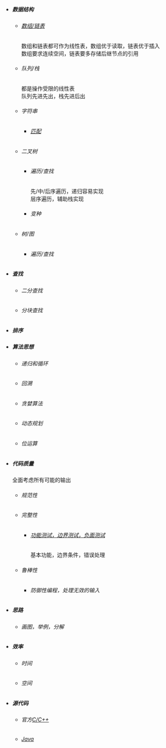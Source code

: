 * ##### 数据结构

  * ###### [数组/链表](https://www.cnblogs.com/xiaoyouPrince/p/8043798.html)

    数组和链表都可作为线性表，数组优于读取，链表优于插入  
    数组要求连续空间，链表要多存储后继节点的引用

  * ###### 队列/栈

    都是操作受限的线性表  
    队列先进先出，栈先进后出

  * ###### 字符串

    * ###### [匹配](https://blog.csdn.net/u011467044/article/details/55008649)
  * ###### 二叉树

    * ###### 遍历/查找

      先/中/后序遍历，递归容易实现  
      层序遍历，辅助栈实现

    * ###### 变种
  * ###### 树/图

    * ###### 遍历/查找
* ##### 查找

  * ###### 二分查找
  * ###### 分块查找
* ##### 排序
* ##### 算法思想

  * ###### 递归和循环
  * ###### 回溯
  * ###### 贪婪算法
  * ###### 动态规划
  * ###### 位运算
* ##### 代码质量

  全面考虑所有可能的输出

  * ###### 规范性
  * ###### 完整性

    * ###### [功能测试，边界测试，负面测试](#)

      基本功能，边界条件，错误处理
  * ###### 鲁棒性

    * ###### 防御性编程，处理无效的输入

* ##### 思路

  * ###### 画图，举例，分解
* ##### 效率

  * ###### 时间
  * ###### 空间
* ##### 源代码

  * ###### 官方[C/C++](https://github.com/zhedahht/CodingInterviewChinese2)
  * ###### [Java](https://github.com/dmqm/CodingInterviews)



